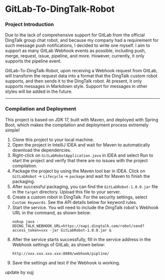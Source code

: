 # GitLab-To-DingTalk-Robot

### Project Introduction

Due to the lack of comprehensive support for GitLab from the official DingTalk group chat robot, and because my company had a requirement for such message push notifications, I decided to write one myself. I aim to support as many GitLab Webhook events as possible, including push, merge, request, issue, pipeline, and more. However, currently, it only supports the pipeline event.

GitLab-To-DingTalk-Robot, upon receiving a Webhook request from GitLab, will transform the request data into a format that the DingTalk custom robot supports, and then sends it to the DingTalk robot. At present, it only supports messages in Markdown style. Support for messages in other styles will be added in the future.

---

### Compilation and Deployment

This project is based on JDK 17, built with Maven, and deployed with Spring Boot, which makes the compilation and deployment process extremely simple!

1. Clone this project to your local machine.
2. Open the project in IntelliJ IDEA and wait for Maven to automatically download the dependencies.
3. Right-click on `GitLabRobotApplication.java` in IDEA and select Run to start the project and verify that there are no issues with the project compilation.
4. Package the project by using the Maven tool bar in IDEA. Click on `GitLabRobot` -> `Lifecycle` -> `package` and wait for Maven to finish the packaging.
5. After successful packaging, you can find the `GitLabRobot-1.0.0.jar` file in the `target` directory. Upload this file to your server.
6. Create a custom robot in DingTalk. For the security settings, select `Custom Keywords`. See the API details below for keyword rules.
7. Start the service. You will need to include the DingTalk robot's Webhook URL in the command, as shown below:
    ```shell
    nohup java -DDING_TALK_WEBHOOK_URL=https://oapi.dingtalk.com/robot/send?access_token=xxx -jar GitLabRobot-1.0.0.jar &
    ```
8. After the service starts successfully, fill in the service address in the Webhook settings of GitLab, as shown below:
    ```text
    http://xxx.xxx.xxx.xxx:8989/webhook/pipline/
    ```
9. Save the settings and test if the Webhook is working.





update by xujj